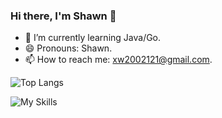 ### Hi there, I'm Shawn 👋

<!--
**ShawnJeffersonWang/ShawnJeffersonWang** is a ✨ _special_ ✨ repository because its `README.md` (this file) appears on your GitHub profile.

Here are some ideas to get you started:

- 🔭 I’m currently working on ...
- 🌱 I’m currently learning ...
- 👯 I’m looking to collaborate on ...
- 🤔 I’m looking for help with ...
- 💬 Ask me about ...
- 📫 How to reach me: ...
- 😄 Pronouns: ...
- ⚡ Fun fact: ...
-->
- 🌱 I’m currently learning Java/Go.
- 😄 Pronouns: Shawn.
- 📫 How to reach me: xw2002121@gmail.com.

<!-- ![GitHub stats](https://github-readme-stats.vercel.app/api?username=ShawnJeffersonWang&count_private=true&show_icons=true&theme=solarized-light) -->

![Top Langs](https://github-readme-stats.vercel.app/api/top-langs/?username=ShawnJeffersonWang&layout=compact)

![My Skills](https://skillicons.dev/icons?i=java,go,c,cpp,py,linux)
